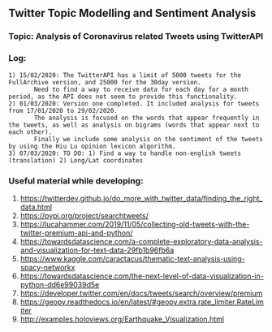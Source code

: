 ## Twitter Topic Modelling and Sentiment Analysis

### Topic: Analysis of Coronavirus related Tweets using TwitterAPI

### Log:
    1) 15/02/2020: The TwitterAPI has a limit of 5000 tweets for the FullArchive version, and 25000 for the 30day version.
		   Need to find a way to receive data for each day for a month period, as the API does not seem to provide this functionality.
    2) 01/03/2020: Version one completed. It included analysis for tweets from 17/01/2020 to 29/02/2020.
		   The analysis is focused on the words that appear frequently in the tweets, as well as analysis on bigrams (words that appear next to each other).
		   Finally we include some analysis on the sentiment of the tweets by using the Hiu Lu opinion lexicon algorithm.
    3) 07/03/2020: TO DO: 1) Find a way to handle non-english tweets (translation) 2) Long/Lat coordinates 

### Useful material while developing:
1) https://twitterdev.github.io/do_more_with_twitter_data/finding_the_right_data.html
2) https://pypi.org/project/searchtweets/
3) https://lucahammer.com/2019/11/05/collecting-old-tweets-with-the-twitter-premium-api-and-python/
4) https://towardsdatascience.com/a-complete-exploratory-data-analysis-and-visualization-for-text-data-29fb1b96fb6a
5) https://www.kaggle.com/caractacus/thematic-text-analysis-using-spacy-networkx
6) https://towardsdatascience.com/the-next-level-of-data-visualization-in-python-dd6e99039d5e
7) https://developer.twitter.com/en/docs/tweets/search/overview/premium
8) https://geopy.readthedocs.io/en/latest/#geopy.extra.rate_limiter.RateLimiter
9) http://examples.holoviews.org/Earthquake_Visualization.html
